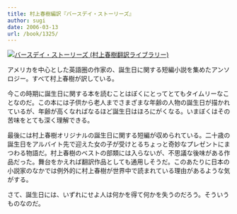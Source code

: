 ```yaml
---
title: 村上春樹編訳『バースデイ・ストーリーズ』
author: sugi
date: 2006-03-13
url: /book/1325/
---
```

<a href="http://www.amazon.co.jp/exec/obidos/ASIN/4124034946/chezsugi-22/ref=nosim/" name="amazletlink" target="_blank"><img src="http://i1.wp.com/ec2.images-amazon.com/images/I/41AZG9XMJYL.SL160.jpg?w=660" alt="バースデイ・ストーリーズ (村上春樹翻訳ライブラリー)" class="alignleft" data-recalc-dims="1" /></a>

アメリカを中心とした英語圏の作家の、誕生日に関する短編小説を集めたアンソロジー。すべて村上春樹が訳している。

今この時期に誕生日に関する本を読むことはぼくにとってとてもタイムリーなことなのだ。この本には子供から老人までさまざまな年齢の人物の誕生日が描かれているが、年齢が高くなればなるほど誕生日はほろにがくなる。いまぼくはその苦味をとても深く理解できる。

最後には村上春樹オリジナルの誕生日に関する短編が収められている。二十歳の誕生日をアルバイト先で迎えた女の子が受けとるちょっと奇妙なプレゼントにまつわる物語だ。村上春樹のベストの部類には入らないが、不思議な後味がある作品だった。舞台をかえれば翻訳作品としても通用しそうだ。このあたりに日本の小説家のなかでは例外的に村上春樹が世界中で読まれている理由があるような気がする。

さて、誕生日には、いずれにせよ人は何かを得て何かを失うのだろう。そういうものなのだ。

